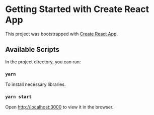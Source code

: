 # Getting Started with Create React App

This project was bootstrapped with [Create React App](https://github.com/facebook/create-react-app).

## Available Scripts

In the project directory, you can run:

### `yarn`

To install necessary libraries.

### `yarn start`

Open [http://localhost:3000](http://localhost:3000) to view it in the browser.
